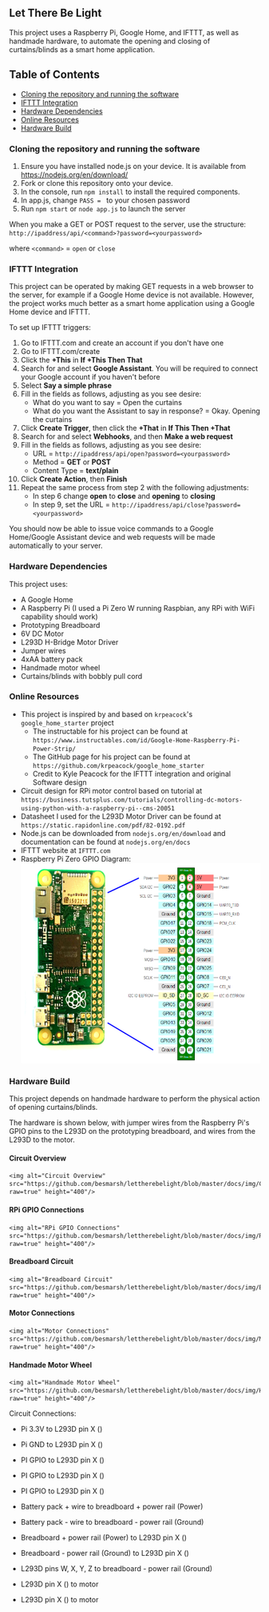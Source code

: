 ## Let There Be Light

This project uses a Raspberry Pi, Google Home, and IFTTT, as well as handmade hardware, to automate the opening and closing of curtains/blinds as a smart home application.

## Table of Contents

* [Cloning the repository and running the software](#cloning-the-repository-and-running-the-software)
* [IFTTT Integration](#ifttt-integration)
* [Hardware Dependencies](#hardware-dependencies)
* [Online Resources](#online-resources)
* [Hardware Build](#hardware-build)

### Cloning the repository and running the software

1. Ensure you have installed node.js on your device. It is available from https://nodejs.org/en/download/
2. Fork or clone this repository onto your device. 
3. In the console, run `npm install` to install the required components.
4. In app.js, change `PASS = ` to your chosen password
5. Run `npm start` or `node app.js` to launch the server

When you make a GET or POST request to the server, use the structure: 
`http://ipaddress/api/<command>?password=<yourpassword>`

where `<command>` = `open` or `close`

### IFTTT Integration

This project can be operated by making GET requests in a web browser to the server, for example if a Google Home device is not available. However, the project works much better as a smart home application using a Google Home device and IFTTT.

To set up IFTTT triggers:

1. Go to IFTTT.com and create an account if you don't have one
2. Go to IFTTT.com/create
3. Click the <b>+This</b> in <b>If +This Then That</b>
4. Search for and select <b>Google Assistant</b>. You will be required to connect your Google account if you haven't before
5. Select <b>Say a simple phrase</b>
6. Fill in the fields as follows, adjusting as you see desire:
    * What do you want to say = Open the curtains
    * What do you want the Assistant to say in response? = Okay. Opening the curtains
7. Click <b>Create Trigger</b>, then click the <b>+That</b> in <b>If This Then +That</b>
8. Search for and select <b>Webhooks</b>, and then <b>Make a web request</b>
9. Fill in the fields as follows, adjusting as you see desire:
    * URL = `http://ipaddress/api/open?password=<yourpassword>`
    * Method = <b>GET</b> or <b>POST</b>
    * Content Type = <b>text/plain</b>
10. Click <b>Create Action</b>, then <b>Finish</b>
11. Repeat the same process from step 2 with the following adjustments:
    * In step 6 change <b>open</b> to <b>close</b> and <b>opening</b> to <b>closing</b>
    * In step 9, set the URL = `http://ipaddress/api/close?password=<yourpassword>`

You should now be able to issue voice commands to a Google Home/Google Assistant device and web requests will be made automatically to your server.

### Hardware Dependencies

This project uses:

* A Google Home
* A Raspberry Pi (I used a Pi Zero W running Raspbian, any RPi with WiFi capability should work)
* Prototyping Breadboard
* 6V DC Motor
* L293D H-Bridge Motor Driver
* Jumper wires
* 4xAA battery pack
* Handmade motor wheel
* Curtains/blinds with bobbly pull cord

### Online Resources

* This project is inspired by and based on `krpeacock`'s `google_home_starter` project
    * The instructable for his project can be found at `https://www.instructables.com/id/Google-Home-Raspberry-Pi-Power-Strip/`
    * The GitHub page for his project can be found at `https://github.com/krpeacock/google_home_starter`
    * Credit to Kyle Peacock for the IFTTT integration and original Software design
* Circuit design for RPi motor control based on tutorial at `https://business.tutsplus.com/tutorials/controlling-dc-motors-using-python-with-a-raspberry-pi--cms-20051`
* Datasheet I used for the L293D Motor Driver can be found at `https://static.rapidonline.com/pdf/82-0192.pdf`
* Node.js can be downloaded from `nodejs.org/en/download` and documentation can be found at `nodejs.org/en/docs`
* IFTTT website at `IFTTT.com`
* Raspberry Pi Zero GPIO Diagram:
    <img alt="RPi GPIO Diagram" src="https://github.com/besmarsh/lettherebelight/blob/master/docs/img/RPi_GPIO_Diagram.png?raw=true" height="400"/>

### Hardware Build

This project depends on handmade hardware to perform the physical action of opening curtains/blinds.

The hardware is shown below, with jumper wires from the Raspberry Pi's GPIO pins to the L293D on the prototyping breadboard, and wires from the L293D to the motor.

#### Circuit Overview

    <img alt="Circuit Overview" src="https://github.com/besmarsh/lettherebelight/blob/master/docs/img/Circuit_Overview.jpg?raw=true" height="400"/>

#### RPi GPIO Connections

    <img alt="RPi GPIO Connections" src="https://github.com/besmarsh/lettherebelight/blob/master/docs/img/RPi_GPIO_Connections.jpg?raw=true" height="400"/>

#### Breadboard Circuit

    <img alt="Breadboard Circuit" src="https://github.com/besmarsh/lettherebelight/blob/master/docs/img/Breadboard_Circuit.jpg?raw=true" height="400"/>

#### Motor Connections

    <img alt="Motor Connections" src="https://github.com/besmarsh/lettherebelight/blob/master/docs/img/Motor_Connections.jpg?raw=true" height="400"/>

#### Handmade Motor Wheel

    <img alt="Handmade Motor Wheel" src="https://github.com/besmarsh/lettherebelight/blob/master/docs/img/Handmade_Motor_Wheel.jpg?raw=true" height="400"/>

Circuit Connections:

* Pi 3.3V to L293D pin X ()
* Pi GND to L293D pin X ()

* PI GPIO to L293D pin X ()
* PI GPIO to L293D pin X ()
* PI GPIO to L293D pin X ()

* Battery pack + wire to breadboard + power rail (Power)
* Battery pack - wire to breadboard - power rail (Ground)

* Breadboard + power rail (Power) to L293D pin X ()
* Breadboard - power rail (Ground) to L293D pin X ()
* L293D pins W, X, Y, Z to breadboard - power rail (Ground)
* L293D pin X () to motor
* L293D pin X () to motor
